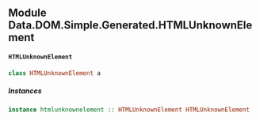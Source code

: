## Module Data.DOM.Simple.Generated.HTMLUnknownElement

#### `HTMLUnknownElement`

``` purescript
class HTMLUnknownElement a
```

##### Instances
``` purescript
instance htmlunknownelement :: HTMLUnknownElement HTMLUnknownElement
```


